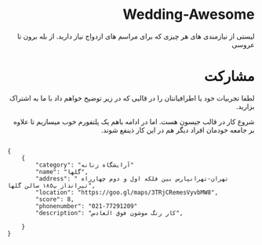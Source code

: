 <h1 style="direction:rtl; text-align: right">Wedding-Awesome </h1>
<p style="direction:rtl; text-align: right">
لیستی از نیازمندی های هر چیزی که برای مراسم های ازدواج نیاز دارید. از بله برون تا عروسی</p>

<h1 style="direction:rtl; text-align: right">مشارکت</h1>
<p style="direction:rtl; text-align: right">
لطفا تجربیات خود یا اطرافیانتان را در قالبی که در زیر توضیح خواهم داد با ما به اشتراک بزارید.
<p style="direction:rtl; text-align: right">
شروع کار در قالب جیسون هست. اما در ادامه باهم یک پلتفورم خوب میسازیم تا علاوه بر جامعه خودمان افراد دیگر هم در این کار ذینفع شوند.
</p>

```

{
    {
        "category": "آرایشگاه زنانه"
        "name": "گلها",
        "address": " تهران-تهرانپارس بين فلكه اول و دوم چهارراه تيرانداز پ١٨٥ سالن گلها",
        "location": "https://goo.gl/maps/3TRjCRemesVyvbMW8",
        "score": 8,
        "phonenumber": "021-77291209"
        "description": "کار رنگ موشون فوق العادس",
    
	}
}
```
